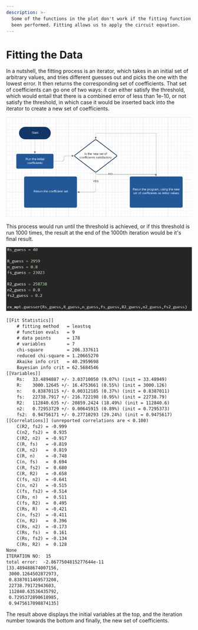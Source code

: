 ```yaml
---
description: >-
  Some of the functions in the plot don't work if the fitting function has not
  been performed. Fitting allows us to apply the circuit equation.
---
```


# Fitting the Data

In a nutshell, the fitting process is an iterator, which takes in an initial set of arbitrary values, and tries different guesses out and picks the one with the lowest error. It then returns the corresponding set of coefficients. That set of coefficients can go one of two ways: it can either satisfy the threshold, which would entail that there is a combined error of less than 1e-10, or not satisfy the threshold, in which case it would be inserted back into the iterator to create a new set of coefficients.

![Basic flowchart of our iteration process](.gitbook/assets/image%20%285%29.png)

This process would run until the threshold is achieved, or if this threshold is run 1000 times, the result at the end of the 1000th iteration would be it's final result. 

![Initial guesses from the introduction and the results will follow below](.gitbook/assets/image%20%2812%29.png)

```text
[[Fit Statistics]]
    # fitting method   = leastsq
    # function evals   = 9
    # data points      = 178
    # variables        = 7
    chi-square         = 206.337611
    reduced chi-square = 1.20665270
    Akaike info crit   = 40.2959698
    Bayesian info crit = 62.5684546
[[Variables]]
    Rs:   33.4894887 +/- 3.03710050 (9.07%) (init = 33.48949)
    R:    3000.12645 +/- 16.4753661 (0.55%) (init = 3000.126)
    n:    0.83870115 +/- 0.00312185 (0.37%) (init = 0.8387011)
    fs:   22738.7917 +/- 216.722198 (0.95%) (init = 22738.79)
    R2:   112840.635 +/- 20859.2424 (18.49%) (init = 112840.6)
    n2:   0.72953729 +/- 0.00645915 (0.89%) (init = 0.7295373)
    fs2:  0.94756171 +/- 0.27710293 (29.24%) (init = 0.9475617)
[[Correlations]] (unreported correlations are < 0.100)
    C(R2, fs2) = -0.999
    C(n2, fs2) =  0.935
    C(R2, n2)  = -0.917
    C(R, fs)   = -0.819
    C(R, n2)   =  0.819
    C(R, n)    = -0.748
    C(n, fs)   =  0.694
    C(R, fs2)  =  0.680
    C(R, R2)   = -0.658
    C(fs, n2)  = -0.641
    C(n, n2)   = -0.515
    C(fs, fs2) = -0.514
    C(Rs, n)   =  0.511
    C(fs, R2)  =  0.495
    C(Rs, R)   = -0.421
    C(n, fs2)  = -0.411
    C(n, R2)   =  0.396
    C(Rs, n2)  = -0.173
    C(Rs, fs)  =  0.161
    C(Rs, fs2) = -0.134
    C(Rs, R2)  =  0.128
None
ITERATION NO:  15
total error:  -2.8677504815277644e-11
[33.489488674007156,
 3000.1264502872973,
 0.8387011469573208,
 22738.79172943603,
 112840.63536435792,
 0.7295372890618985,
 0.9475617098874135]
```

The result above displays the initial variables at the top, and the iteration number towards the bottom and finally, the new set of coefficients.

